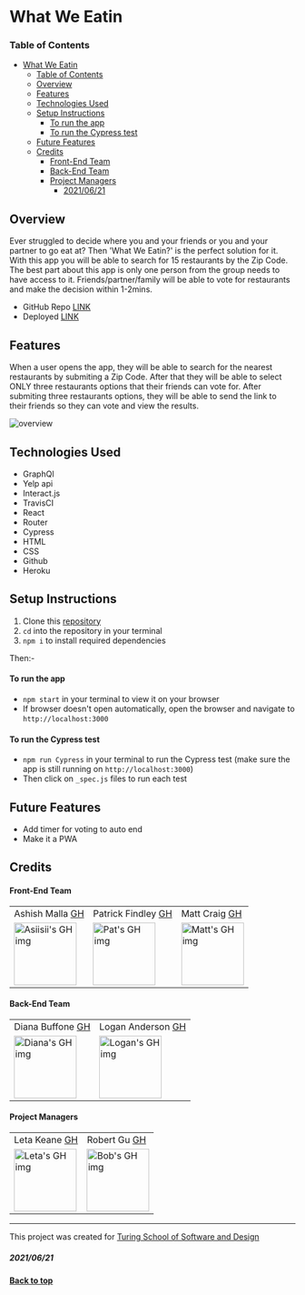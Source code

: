 # What We Eatin

### Table of Contents

- [What We Eatin](#what-we-eatin)
    - [Table of Contents](#table-of-contents)
  - [Overview](#overview)
  - [Features](#features)
  - [Technologies Used](#technologies-used)
  - [Setup Instructions](#setup-instructions)
      - [To run the app](#to-run-the-app)
      - [To run the Cypress test](#to-run-the-cypress-test)
  - [Future Features](#future-features)
  - [Credits](#credits)
      - [Front-End Team](#front-end-team)
      - [Back-End Team](#back-end-team)
      - [Project Managers](#project-managers)
        - [2021/06/21](#20210621)

## Overview

Ever struggled to decide where you and your friends or you and your partner to go eat at? Then 'What We Eatin?' is the perfect solution for it. With this app you will be able to search for 15 restaurants by the Zip Code. The best part about this app is only one person from the group needs to have access to it. Friends/partner/family will be able to vote for restaurants and make the decision within 1-2mins.

- GitHub Repo [LINK](https://github.com/WhatWeEating/front-end-wwe.git)
- Deployed [LINK](https://mysterious-cove-94790.herokuapp.com/)

## Features

When a user opens the app, they will be able to search for the nearest restaurants by submiting a Zip Code. After that they will be able to select ONLY three restaurants options that their friends can vote for. After submiting three restaurants options, they will be able to send the link to their friends so they can vote and view the results.

![overview](./src/assests/demo.gif)

## Technologies Used

- GraphQl
- Yelp api
- Interact.js
- TravisCI
- React
- Router
- Cypress
- HTML
- CSS
- Github
- Heroku

## Setup Instructions

1. Clone this [repository](https://github.com/WhatWeEating/front-end-wwe.git)
2. `cd` into the repository in your terminal
3. `npm i` to install required dependencies

Then:-

#### To run the app

- `npm start` in your terminal to view it on your browser
- If browser doesn't open automatically, open the browser and navigate to `http://localhost:3000`

#### To run the Cypress test

- `npm run Cypress` in your terminal to run the Cypress test (make sure the app is still running on `http://localhost:3000`)
- Then click on `_spec.js` files to run each test

## Future Features

- Add timer for voting to auto end
- Make it a PWA

## Credits

#### Front-End Team

<table>
  <tr>
    <td> Ashish Malla <a href="https://github.com/asiisii">GH</td>
    <td> Patrick Findley <a href="https://github.com/Patfindley">GH</td>
    <td> Matt Craig <a href="https://github.com/mcraig2342">GH</td>
  </tr>
  <td>
    <img src="https://avatars.githubusercontent.com/u/36644181?v=4" alt="Asiisii's GH img"
  width="110" height="auto" />
  </td>  
  <td>
    <img src="https://avatars.githubusercontent.com/u/74931778?v=4" alt="Pat's GH img"
  width="110" height="auto" />
  </td>
  <td>
    <img src="https://avatars.githubusercontent.com/u/75296592?v=4" alt="Matt's GH img"
  width="110" height="auto" />
  </td>  
</table>

#### Back-End Team

<table>
  <tr>
    <td> Diana Buffone <a href="https://github.com/Diana20920">GH</td>
    <td> Logan Anderson <a href="https://github.com/loganjacob76">GH</td>
  </tr>
  <td>
    <img src="https://avatars.githubusercontent.com/u/71909590?v=4" alt="Diana's GH img"
  width="110" height="auto" />
  </td>  
  <td>
    <img src="https://avatars.githubusercontent.com/u/75458154?v=4" alt="Logan's GH img"
  width="110" height="auto" />
  </td>
</table>

#### Project Managers

<table>
  <tr>
    <td> Leta Keane <a href="https://github.com/letakeane">GH</td>
    <td> Robert Gu <a href="https://github.com/BobGu">GH</td>
  </tr>
  <td>
    <img src="https://avatars.githubusercontent.com/u/22563791?v=4" alt="Leta's GH img"
 width="110" height="auto" />
 </td>
  <td>
    <img src="https://avatars.githubusercontent.com/u/4348166?v=4" alt="Bob's GH img"
 width="110" height="auto" />
 </td>
</table>

---

This project was created for [Turing School of Software and Design](https://turing.io/)

##### 2021/06/21

**[Back to top](#table-of-contents)**

